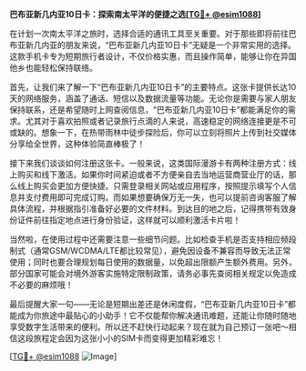 **巴布亚新几内亚10日卡：探索南太平洋的便捷之选[[TG💪+ @esim1088](https://t.me/s/esim1088)]**

在计划一次南太平洋之旅时，选择合适的通讯工具至关重要。对于那些即将前往巴布亚新几内亚的朋友来说，“巴布亚新几内亚10日卡”无疑是一个非常实用的选择。这款手机卡专为短期旅行者设计，不仅价格实惠，而且操作简单，能够让你在异国他乡也能轻松保持联络。

首先，让我们来了解一下“巴布亚新几内亚10日卡”的主要特点。这张卡提供长达10天的网络服务，涵盖了通话、短信以及数据流量等功能。无论你是需要与家人朋友保持联系，还是希望随时上网查阅信息，“巴布亚新几内亚10日卡”都能满足你的需求。尤其对于喜欢拍照或者记录旅行点滴的人来说，高速稳定的网络连接更是不可或缺的。想象一下，在热带雨林中徒步探险后，你可以立刻将照片上传到社交媒体分享给全世界，这种体验简直棒极了！

接下来我们谈谈如何注册这张卡。一般来说，这类国际漫游卡有两种注册方式：线上购买和线下激活。如果你时间紧迫或者不方便亲自去当地运营商营业厅的话，那么线上购买会更加方便快捷。只需登录相关网站或应用程序，按照提示填写个人信息并支付费用即可完成订购。而如果想要确保万无一失，也可以提前咨询客服了解具体流程，并根据指引准备好必要的文件材料。到达目的地之后，记得携带有效身份证件前往指定地点进行身份验证，这样就可以顺利激活卡片啦！

当然啦，在使用过程中还需要注意一些细节问题。比如检查手机是否支持相应频段制式（通常GSM/WCDMA/LTE都比较常见），避免因设备不兼容而导致无法正常使用；同时也要合理规划每日使用的数据量，以免超出限额产生额外费用。另外，部分国家可能会对境外游客实施特定限制政策，请务必事先查阅相关规定以免造成不必要的麻烦哦！

最后提醒大家一句——无论是短期出差还是休闲度假，“巴布亚新几内亚10日卡”都能成为你旅途中最贴心的小助手！它不仅能帮你解决通讯难题，还能让你随时随地享受数字生活带来的便利。所以还不赶快行动起来？现在就为自己预订一张吧～相信这段旅程定会因为这张小小的SIM卡而变得更加精彩难忘！

[[TG💪+ @esim1088](https://t.me/s/esim1088) ![Image](https://i.postimg.cc/4NQfJmqS/Snipaste-2025-05-13-00-14-12.png)]